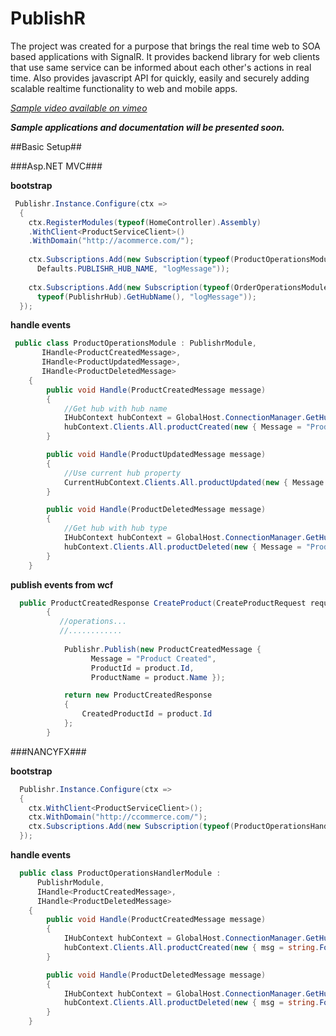 PublishR
========

The project was created for a purpose that brings the real time web to SOA based applications with SignalR. 
It provides backend library for web clients that use same service can be informed about each other's actions in real time. 
Also provides javascript API for quickly, easily and securely adding scalable realtime functionality to web and mobile apps.

_[Sample video available on vimeo]( https://vimeo.com/63431591 "Simple PublishR demo")_

**_Sample applications and documentation will be presented soon._**

##Basic Setup##

###Asp.NET MVC###

**bootstrap**
```csharp
 Publishr.Instance.Configure(ctx =>
  {
    ctx.RegisterModules(typeof(HomeController).Assembly)
    .WithClient<ProductServiceClient>()
    .WithDomain("http://acommerce.com/");
    
    ctx.Subscriptions.Add(new Subscription(typeof(ProductOperationsModule), 
      Defaults.PUBLISHR_HUB_NAME, "logMessage"));
    
    ctx.Subscriptions.Add(new Subscription(typeof(OrderOperationsModule), 
      typeof(PublishrHub).GetHubName(), "logMessage"));
  });
```

**handle events**
```csharp
 public class ProductOperationsModule : PublishrModule,
       IHandle<ProductCreatedMessage>,
       IHandle<ProductUpdatedMessage>,
       IHandle<ProductDeletedMessage>
    {
        public void Handle(ProductCreatedMessage message)
        {
            //Get hub with hub name
            IHubContext hubContext = GlobalHost.ConnectionManager.GetHubContext(message.HubName);
            hubContext.Clients.All.productCreated(new { Message = "Product Create.", message.ProductId });
        }

        public void Handle(ProductUpdatedMessage message)
        {
            //Use current hub property
            CurrentHubContext.Clients.All.productUpdated(new { Message = "Product Update.", message.ProductId });
        }

        public void Handle(ProductDeletedMessage message)
        {
            //Get hub with hub type
            IHubContext hubContext = GlobalHost.ConnectionManager.GetHubContext<PublishrHub>();
            hubContext.Clients.All.productDeleted(new { Message = "Product Delete.", message.ProductId });
        }
    }
```

**publish events from wcf**
```csharp
  public ProductCreatedResponse CreateProduct(CreateProductRequest request)
        {
           //operations...
           //............
           
            Publishr.Publish(new ProductCreatedMessage { 
                  Message = "Product Created", 
                  ProductId = product.Id, 
                  ProductName = product.Name });

            return new ProductCreatedResponse
            {
                CreatedProductId = product.Id
            };
        }
```

###NANCYFX###

**bootstrap**
```csharp
  Publishr.Instance.Configure(ctx =>
  {
    ctx.WithClient<ProductServiceClient>();
    ctx.WithDomain("http://ccommerce.com/");
    ctx.Subscriptions.Add(new Subscription(typeof(ProductOperationsHandlerModule)));
  });
```

**handle events**
```csharp
  public class ProductOperationsHandlerModule : 
      PublishrModule,
      IHandle<ProductCreatedMessage>,
      IHandle<ProductDeletedMessage>
    {
        public void Handle(ProductCreatedMessage message)
        {
            IHubContext hubContext = GlobalHost.ConnectionManager.GetHubContext(message.HubName);
            hubContext.Clients.All.productCreated(new { msg = string.Format("Product created id:{0}", message.ProductId) });
        }

        public void Handle(ProductDeletedMessage message)
        {
            IHubContext hubContext = GlobalHost.ConnectionManager.GetHubContext(message.HubName);
            hubContext.Clients.All.productDeleted(new { msg = string.Format("Product Deleted id:{0}", message.ProductId) });
        }
    }
```
